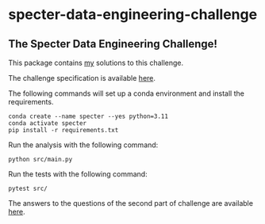 # specter-data-engineering-challenge
## The Specter Data Engineering Challenge! 

This package contains [my](https://sebastiandaberdaku.github.io/resume) solutions to this challenge.

The challenge specification is available [here](Specter%20-%20Senior%20Data%20Engineer%20Challenge.pdf).

The following commands will set up a conda environment and install the requirements.
```shell
conda create --name specter --yes python=3.11 
conda activate specter
pip install -r requirements.txt
```

Run the analysis with the following command:
```shell
python src/main.py
```

Run the tests with the following command:
```shell
pytest src/ 
```

The answers to the questions of the second part of challenge are available [here](answers_to_challenge_questions.md).